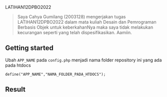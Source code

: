  LATIHAN12DPBO2022

>Saya Cahya Gumilang (2003128) mengerjakan tugas LATIHAN12DPBO2022 dalam mata kuliah Desain dan Pemrograman Berbasis Objek untuk keberkahanNya maka saya tidak melakukan kecurangan seperti yang telah dispesifikasikan. Aamiin.

## Getting started

Ubah `APP_NAME` pada `config.php` menjadi nama folder repository ini yang ada pada htdocs
```
define("APP_NAME","NAMA_FOLDER_PADA_HTDOCS");
```

## Result
